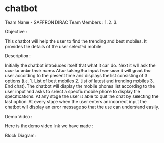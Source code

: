 # chatbot
Team Name - SAFFRON DIRAC
Team Members :
1.
2.
3.

Objective :

This chatbot will help the user to find the trending and best mobiles. It provides the details of the user selected mobile.

Description :

Initially the chatbot introduces itself that what it can do. Next it will ask the user to enter their name. After taking the input from user it will greet the user according to the present time and displays the list consisting of 3 options (i.e. 1. List of best mobiles 2. List of latest and trending mobiles 3. End chat). The chatbot will display the mobile phones list according to the user input and asks to select a specfic mobile phone to display the specifications. At any stage the user is able to quit the chat by selecting the last option. At every stage when the user enters an incorrect input the chatbot will display an error message so that the use can understand easily.

Demo Video :

Here is the demo video link we have made : 

Block Diagram:

